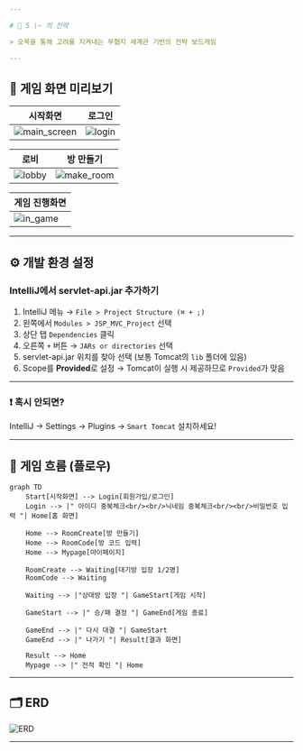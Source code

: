 ```yaml
---

# 🎯 5 \~ 의 전략

> 오목을 통해 고려를 지켜내는 무협지 세계관 기반의 전략 보드게임

---
```


## 📸 게임 화면 미리보기

| 시작화면                              | 로그인                   |
| --------------------------------- | --------------------- |
| ![main\_screen](./main_scren.gif) | ![login](./login.png) |

| 로비                    | 방 만들기                          |
| --------------------- | ------------------------------ |
| ![lobby](./lobby.png) | ![make\_room](./make_room.png) |

| 게임 진행화면                    |
| -------------------------- |
| ![in\_game](./in_game.gif) |

---

## ⚙️ 개발 환경 설정

### IntelliJ에서 servlet-api.jar 추가하기

1. IntelliJ 메뉴 → `File > Project Structure (⌘ + ;)`
2. 왼쪽에서 `Modules > JSP_MVC_Project` 선택
3. 상단 탭 `Dependencies` 클릭
4. 오른쪽 `+` 버튼 → `JARs or directories` 선택
5. servlet-api.jar 위치를 찾아 선택 (보통 Tomcat의 `lib` 폴더에 있음)
6. Scope를 **Provided**로 설정
   → Tomcat이 실행 시 제공하므로 `Provided`가 맞음

---

### ❗ 혹시 안되면?

IntelliJ → Settings → Plugins → `Smart Tomcat` 설치하세요!

---

## 📍 게임 흐름 (플로우)

```mermaid
graph TD
    Start[시작화면] --> Login[회원가입/로그인]
    Login --> |" 아이디 중복체크<br/><br/>닉네임 중복체크<br/><br/>비밀번호 입력 "| Home[홈 화면]
    
    Home --> RoomCreate[방 만들기]
    Home --> RoomCode[방 코드 입력]
    Home --> Mypage[마이페이지]
    
    RoomCreate --> Waiting[대기방 입장 1/2명]
    RoomCode --> Waiting
    
    Waiting --> |"상대방 입장 "| GameStart[게임 시작]
    
    GameStart --> |" 승/패 결정 "| GameEnd[게임 종료]
    
    GameEnd --> |" 다시 대결 "| GameStart
    GameEnd --> |" 나가기 "| Result[결과 화면]
    
    Result --> Home
    Mypage --> |" 전적 확인 "| Home
```

---

## 🗂️ ERD

![ERD](https://github.com/user-attachments/assets/4f559f45-6cf6-4d12-a150-6202dfeb331d)

---
